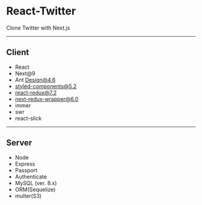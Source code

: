 # React-Twitter

Clone Twitter with Next.js

---

## Client

- React
- Next@9
- Ant Design@4.6
- styled-components@5.2
- react-redux@7.2
- next-redux-wrapper@6.0
- immer
- swr
- react-slick

---

## Server

- Node
- Express
- Passport
- Authenticate
- MySQL (ver. 8.x)
- ORM(Sequelize)
- multer(S3)
